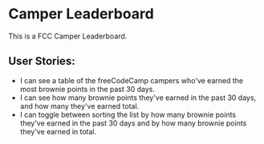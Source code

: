 # Camper Leaderboard
This is a FCC Camper Leaderboard.

## User Stories:  
- I can see a table of the freeCodeCamp campers who've earned the most brownie points in the past 30 days.
- I can see how many brownie points they've earned in the past 30 days, and how many they've earned total.
- I can toggle between sorting the list by how many brownie points they've earned in the past 30 days and by how many brownie points they've earned in total.
